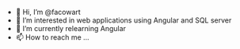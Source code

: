 - 👋 Hi, I’m @facowart
- 👀 I’m interested in web applications using Angular and SQL server
- 🌱 I’m currently relearning Angular
- 📫 How to reach me ...

<!---
facowart/facowart is a ✨ special ✨ repository because its `README.md` (this file) appears on your GitHub profile.
You can click the Preview link to take a look at your changes.
--->
